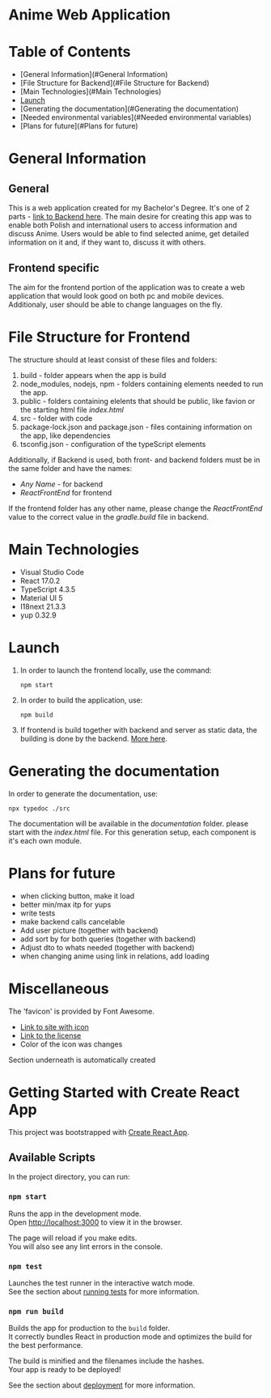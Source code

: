 # Anime Web Application

# Table of Contents

- [General Information](#General Information)
- [File Structure for Backend](#File Structure for Backend)
- [Main Technologies](#Main Technologies)
- [Launch](#Launch)
- [Generating the documentation](#Generating the documentation)
- [Needed environmental variables](#Needed environmental variables)
- [Plans for future](#Plans for future)

# General Information
## General

This is a web application created for my Bachelor's Degree. It's one of 2 parts - [link to Backend here](https://github.com/TheSausages/Anime_Web_Application-Backend "Backend").
The main desire for creating this app was to enable both Polish and international users to access information and discuss Anime.
Users would be able to find selected anime, get detailed information on it and, if they want to, discuss it with others. 

## Frontend specific

The aim for the frontend portion of the application was to create a web application that would look good on both pc and mobile devices. Additionaly, user should be able to change languages on the fly.

# File Structure for Frontend

The structure should at least consist of these files and folders:
1) build - folder appears when the app is build
2) node_modules, nodejs, npm - folders containing elements needed to run the app.
3) public - folders containing elelents that should be public, like favion or the starting html file *index.html*
4) src - folder with code
5) package-lock.json and package.json - files containing information on the app, like dependencies
6) tsconfig.json - configuration of the typeScript elements

Additionally, if Backend is used, both front- and backend folders must be in the same folder and have the names:
- *Any Name* - for backend
- *ReactFrontEnd* for frontend

If the frontend folder has any other name, please change the *ReactFrontEnd* value to the correct value in the *gradle.build* file in backend.

# Main Technologies

- Visual Studio Code
- React 17.0.2
- TypeScript 4.3.5
- Material UI 5
- I18next 21.3.3
- yup 0.32.9

# Launch

1) In order to launch the frontend locally, use the command:
    ```shell
    npm start
    ```

2) In order to build the application, use:
    ```shell
    npm build
    ```

3) If frontend is build together with backend and server as static data, the building is done by the backend. [More here](https://github.com/TheSausages/Anime_Web_Application-Backend#Launch).

# Generating the documentation

In order to generate the documentation, use:
```shell
npx typedoc ./src
```

The documentation will be available in the *documentation* folder. please start with the *index.html* file.
For this generation setup, each component is it's each own module.

# Plans for future

- when clicking button, make it load
- better min/max itp for yups
- write tests
- make backend calls cancelable
- Add user picture (together with backend)
- add sort by for both queries (together with backend)
- Adjust dto to whats needed (together with backend)
- when changing anime using link in relations, add loading

# Miscellaneous

The 'favicon' is provided by Font Awesome.

* [Link to site with icon](https://fontawesome.com/v5.15/icons/phoenix-framework)
* [Link to the license](https://fontawesome.com/license)
* Color of the icon was changes

Section underneath is automatically created

# Getting Started with Create React App

This project was bootstrapped with [Create React App](https://github.com/facebook/create-react-app).

## Available Scripts

In the project directory, you can run:

### `npm start`

Runs the app in the development mode.\
Open [http://localhost:3000](http://localhost:3000) to view it in the browser.

The page will reload if you make edits.\
You will also see any lint errors in the console.

### `npm test`

Launches the test runner in the interactive watch mode.\
See the section about [running tests](https://facebook.github.io/create-react-app/docs/running-tests) for more information.

### `npm run build`

Builds the app for production to the `build` folder.\
It correctly bundles React in production mode and optimizes the build for the best performance.

The build is minified and the filenames include the hashes.\
Your app is ready to be deployed!

See the section about [deployment](https://facebook.github.io/create-react-app/docs/deployment) for more information.